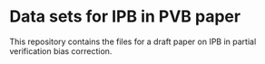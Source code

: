 # Data sets for IPB in PVB paper
This repository contains the files for a draft paper on IPB in partial verification bias correction.
